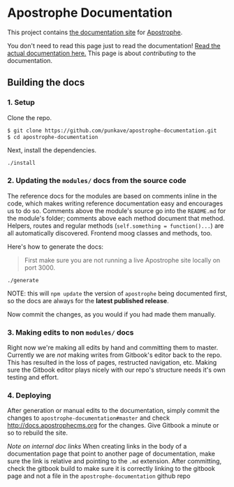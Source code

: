 Apostrophe Documentation
========================

This project contains [the documentation site](https://docs.apostrophecms.org/apostrophe/) for [Apostrophe](http://apostrophecms.org/).

You don't need to read this page just to read the documentation! [Read the actual documentation here.](https://docs.apostrophecms.org/apostrophe) This page is about *contributing* to the documentation.

Building the docs
-----------------

### 1. Setup

Clone the repo.

```sh
$ git clone https://github.com/punkave/apostrophe-documentation.git
$ cd apostrophe-documentation
```

Next, install the dependencies.

```
./install
```

### 2. Updating the `modules/` docs from the source code

The reference docs for the modules are based on comments inline in the code, which makes writing reference documentation easy and encourages us to do so. Comments above the module's source go into the `README.md` for the module's folder; comments above each method document that method. Helpers, routes and regular methods (`self.something = function()...`) are all automatically discovered. Frontend moog classes and methods, too.

Here's how to generate the docs:

> First make sure you are not running a live Apostrophe site locally on port 3000.

```
./generate
```

NOTE: this will `npm update` the version of `apostrophe` being documented first, so the docs are always for the **latest published release**.

Now commit the changes, as you would if you had made them manually.

### 3. Making edits to non `modules/` docs
Right now we're making all edits by hand and committing them to master. Currently we are *not* making writes from Gitbook's editor back to the repo. This has resulted in the loss of pages, restructed navigation, etc. Making sure the Gitbook editor plays nicely with our repo's structure needs it's own testing and effort.

### 4. Deploying

After generation or manual edits to the documentation, simply commit the changes to `apostrophe-documentation#master` and check http://docs.apostrophecms.org for the changes. Give Gitbook a minute or so to rebuild the site.

*Note on internal doc links* When creating links in the body of a documentation page that point to another page of documentation, make sure the link is relative and pointing to the `.md` extension. After committing, check the gitbook build to make sure it is correctly linking to the gitbook page and not a file in the `apostrophe-documentation` github repo

